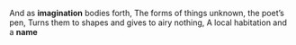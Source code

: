 And as **imagination** bodies forth,
The forms of things unknown, the poet’s pen,
Turns them to shapes and gives to airy nothing,
A local habitation and a **name**
